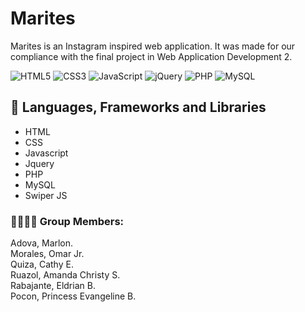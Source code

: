 # Marites
Marites is an Instagram inspired web application. It was made for our compliance with the final project in Web Application Development 2.

![HTML5](https://img.shields.io/badge/html5-%23E34F26.svg?style=for-the-badge&logo=html5&logoColor=white)
![CSS3](https://img.shields.io/badge/css3-%231572B6.svg?style=for-the-badge&logo=css3&logoColor=white)
![JavaScript](https://img.shields.io/badge/javascript-%23323330.svg?style=for-the-badge&logo=javascript&logoColor=%23F7DF1E)
![jQuery](https://img.shields.io/badge/jquery-%230769AD.svg?style=for-the-badge&logo=jquery&logoColor=white) 
![PHP](https://img.shields.io/badge/php-%23777BB4.svg?style=for-the-badge&logo=php&logoColor=white)
![MySQL](https://img.shields.io/badge/mysql-%2300f.svg?style=for-the-badge&logo=mysql&logoColor=white)

 ## 💼 Languages, Frameworks and Libraries
- HTML
- CSS
- Javascript
- Jquery
- PHP
- MySQL
- Swiper JS


### 👨‍👨‍👧‍👧 Group Members:
Adova, Marlon.   
Morales, Omar Jr.   
Quiza, Cathy E.  
Ruazol, Amanda Christy S.  
Rabajante, Eldrian B.  
Pocon, Princess Evangeline B.

